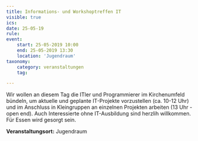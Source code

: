```yaml
---
title: Informations- und Workshoptreffen IT
visible: true
ics: 
date: 25-05-19
rule: 
event:
	start: 25-05-2019 10:00
	end: 25-05-2019 13:30
	location: 'Jugendraum'
taxonomy:
	category: veranstaltungen
	tag: 

---
```

Wir wollen an diesem Tag die ITler und Programmierer im Kirchenumfeld bündeln, um aktuelle und geplante IT-Projekte vorzustellen (ca. 10-12 Uhr) und im Anschluss in Kleingruppen an einzelnen Projekten arbeiten (13 Uhr - open end). Auch Interessierte ohne IT-Ausbildung sind herzlih willkommen. Für Essen wird gesorgt sein.


**Veranstaltungsort:** Jugendraum


